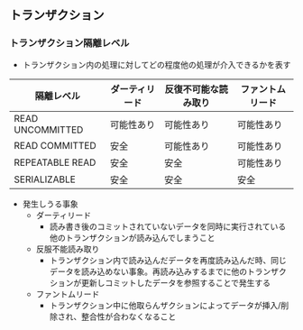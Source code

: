 ## トランザクション

### トランザクション隔離レベル
  - トランザクション内の処理に対してどの程度他の処理が介入できるかを表す

| 隔離レベル          | ダーティリード | 反復不可能な読み取り | ファントムリード |
|---------------------|---------------|---------------------|-----------------|
| READ UNCOMMITTED    | 可能性あり    | 可能性あり          | 可能性あり      |
| READ COMMITTED      | 安全          | 可能性あり          | 可能性あり      |
| REPEATABLE READ     | 安全          | 安全                | 可能性あり      |
| SERIALIZABLE        | 安全          | 安全                | 安全            |

- 発生しうる事象
  - ダーティリード
    - 読み書き後のコミットされていないデータを同時に実行されている他のトランザクションが読み込んでしまうこと
  - 反服不能読み取り
    - トランザクション内で読み込んだデータを再度読み込んだ時、同じデータを読み込めない事象。再読み込みするまでに他のトランザクションが更新しコミットしたデータを参照することで発生する
  - ファントムリード
    - トランザクション中に他取らんザクションによってデータが挿入/削除され、整合性が合わなくなること

